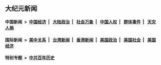 ## 大纪元新闻

#### 中国新闻 &nbsp;>&nbsp; [中国经济](indexes/ncid283/README.md?08180845) &nbsp;| &nbsp; [大陆政治](indexes/ncid277/README.md?08180845) &nbsp;| &nbsp; [社会万象](indexes/ncid282/README.md?08180845) &nbsp;| &nbsp; [中国人权](indexes/ncid278/README.md?08180845) &nbsp;| &nbsp; [群体事件](indexes/ncid279/README.md?08180845) &nbsp;| &nbsp; [天灾人祸](indexes/ncid280/README.md?08180845)

#### 国际新闻 &nbsp;>&nbsp; [美中关系](indexes/nf1412576/README.md?08180845) &nbsp;| &nbsp; [台湾新闻](indexes/ncid1349361/README.md?08180845) &nbsp;| &nbsp; [香港新闻](indexes/ncid1349362/README.md?08180845) &nbsp;| &nbsp; [美国政治](indexes/ncid1078159/README.md?08180845) &nbsp;| &nbsp; [美国社会](indexes/ncid1078160/README.md?08180845) &nbsp;| &nbsp; [美国经济](indexes/ncid1078158/README.md?08180845)

#### 特别专题 &nbsp;>&nbsp; [中共百年历史](https://github.com/epoch-news/epoch-special/blob/master/README.md?08180845)  
